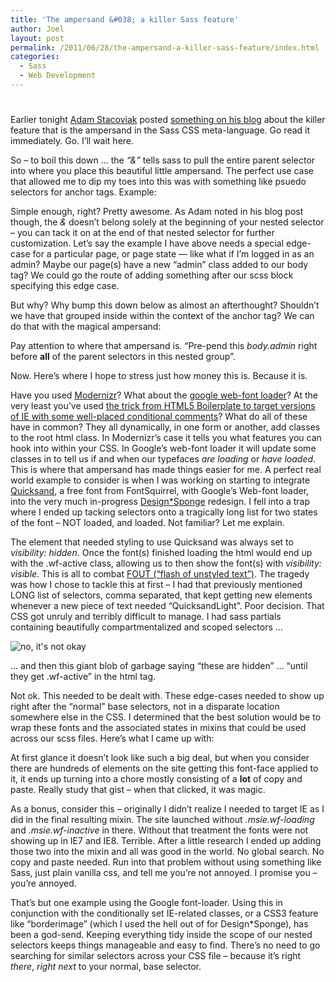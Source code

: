 ```yaml
---
title: 'The ampersand &#038; a killer Sass feature'
author: Joel
layout: post
permalink: /2011/06/28/the-ampersand-a-killer-sass-feature/index.html
categories:
  - Sass
  - Web Development
---
```

# 

Earlier tonight [Adam Stacoviak][1] posted [something on his blog][2] about the killer feature that is the ampersand in the Sass CSS meta-language. Go read it immediately. Go. I’ll wait here.

 [1]: http://twitter.com/adamstac
 [2]: http://adamstacoviak.com/posts/referencing-parent-selectors/

So – to boil this down … the *“&”* tells sass to pull the entire parent selector into where you place this beautiful little ampersand. The perfect use case that allowed me to dip my toes into this was with something like psuedo selectors for anchor tags. Example: 

<script src="https://gist.github.com/1052807.js?file=ampersand-to-start.css"></script>

Simple enough, right? Pretty awesome. As Adam noted in his blog post though, the *&* doesn’t belong solely at the beginning of your nested selector – you can tack it on at the end of that nested selector for further customization. Let’s say the example I have above needs a special edge-case for a particular page, or page state — like what if I’m logged in as an admin? Maybe our page(s) have a new “admin” class added to our body tag? We could go the route of adding something after our scss block specifying this edge case.

<script src="https://gist.github.com/1052807.js?file=ampersand-can-go-wherever-pt1.css"></script>

But why? Why bump this down below as almost an afterthought? Shouldn’t we have that grouped inside within the context of the anchor tag? We can do that with the magical ampersand:

<script src="https://gist.github.com/1052807.js?file=ampersand-can-go-anywhere-pt2.css"></script>

Pay attention to where that ampersand is. “Pre-pend this *body.admin* right before **all** of the parent selectors in this nested group”.

Now. Here’s where I hope to stress just how money this is. Because it is.

Have you used [Modernizr][3]? What about the [google web-font loader][4]? At the very least you’ve used [the trick from HTML5 Boilerplate to target versions of IE with some well-placed conditional comments][5]? What do all of these have in common? They all dynamically, in one form or another, add classes to the root html class. In Modernizr’s case it tells you what features you can hook into within your CSS. In Google’s web-font loader it will update some classes in  to tell us if and when our typefaces *are loading* or *have loaded*. This is where that ampersand has made things easier for me. 
A perfect real world example to consider is when I was working on starting to integrate [Quicksand][6], a free font from FontSquirrel, with Google’s Web-font loader, into the very much in-progress [Design*Sponge][7] redesign. I fell into a trap where I ended up tacking selectors onto a tragically long list for two states of the font – NOT loaded, and loaded. Not familiar? Let me explain. 

The element that needed styling to use Quicksand was always set to *visibility: hidden*. Once the font(s) finished loading the html would end up with the .wf-active class, allowing us to then show the font(s) with *visibility: visible*. This is all to combat [FOUT (“flash of unstyled text”)][8]. The tragedy was how I chose to tackle this at first – I had that previously mentioned LONG list of selectors, comma separated, that kept getting new elements whenever a new piece of text needed “QuicksandLight”. Poor decision. That CSS got unruly and terribly difficult to manage. I had sass partials containing beautifully compartmentalized and scoped selectors …

![no, it's not okay][9] 

… and then this giant blob of garbage saying “these are hidden” … “until they get .wf-active” in the html tag. 

Not ok. This needed to be dealt with. These edge-cases needed to show up right after the “normal” base selectors, not in a disparate location somewhere else in the CSS. I determined that the best solution would be to wrap these fonts and the associated states in mixins that could be used across our scss files. Here’s what I came up with: 

<script src="https://gist.github.com/1052807.js?file=quicksand-mixin.css"></script>

At first glance it doesn’t look like such a big deal, but when you consider there are hundreds of elements on the site getting this font-face applied to it, it ends up turning into a chore mostly consisting of a **lot** of copy and paste. Really study that gist – when that clicked, it was magic. 

As a bonus, consider this – originally I didn’t realize I needed to target IE as I did in the final resulting mixin. The site launched without *.msie.wf-loading* and *.msie.wf-inactive* in there. Without that treatment the fonts were not showing up in IE7 and IE8. Terrible. After a little research I ended up adding those two into the mixin and all was good in the world. No global search. No copy and paste needed. Run into that problem without using something like Sass, just plain vanilla css, and tell me you’re not annoyed. I promise you – you’re annoyed.

That’s but one example using the Google font-loader. Using this in conjunction with the conditionally set IE-related classes, or a CSS3 feature like “borderimage” (which I used the hell out of for Design*Sponge), has been a god-send. Keeping everything tidy inside the scope of our nested selectors keeps things manageable and easy to find. There’s no need to go searching for similar selectors across your CSS file – because it’s right *there*, *right next* to your normal, base selector.

 [3]: http://www.modernizr.com/
 [4]: http://code.google.com/apis/webfonts/docs/webfont_loader.html
 [5]: http://paulirish.com/2008/conditional-stylesheets-vs-css-hacks-answer-neither/
 [6]: http://www.fontsquirrel.com/fonts/Quicksand
 [7]: http://www.designsponge.com/
 [8]: http://paulirish.com/2009/fighting-the-font-face-fout/
 [9]: http://s3.amazonaws.com/kym-assets/entries/icons/original/000/005/627/untitled.JPG "not ok"
